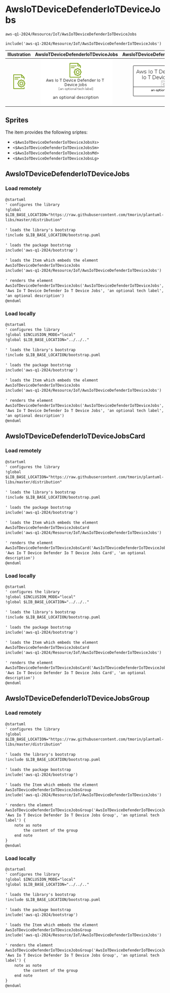 # AwsIoTDeviceDefenderIoTDeviceJobs


```text
aws-q1-2024/Resource/IoT/AwsIoTDeviceDefenderIoTDeviceJobs
```

```text
include('aws-q1-2024/Resource/IoT/AwsIoTDeviceDefenderIoTDeviceJobs')
```



| Illustration | AwsIoTDeviceDefenderIoTDeviceJobs | AwsIoTDeviceDefenderIoTDeviceJobsCard | AwsIoTDeviceDefenderIoTDeviceJobsGroup |
| :---: | :---: | :---: | :---: |
| ![illustration for Illustration](../../../aws-q1-2024/Resource/IoT/AwsIoTDeviceDefenderIoTDeviceJobs.png) | ![illustration for AwsIoTDeviceDefenderIoTDeviceJobs](../../../aws-q1-2024/Resource/IoT/AwsIoTDeviceDefenderIoTDeviceJobs.Local.png) | ![illustration for AwsIoTDeviceDefenderIoTDeviceJobsCard](../../../aws-q1-2024/Resource/IoT/AwsIoTDeviceDefenderIoTDeviceJobsCard.Local.png) | ![illustration for AwsIoTDeviceDefenderIoTDeviceJobsGroup](../../../aws-q1-2024/Resource/IoT/AwsIoTDeviceDefenderIoTDeviceJobsGroup.Local.png) |



## Sprites
The item provides the following sriptes:

- `<$AwsIoTDeviceDefenderIoTDeviceJobsXs>`
- `<$AwsIoTDeviceDefenderIoTDeviceJobsSm>`
- `<$AwsIoTDeviceDefenderIoTDeviceJobsMd>`
- `<$AwsIoTDeviceDefenderIoTDeviceJobsLg>`





## AwsIoTDeviceDefenderIoTDeviceJobs

### Load remotely
```plantuml
@startuml
' configures the library
!global $LIB_BASE_LOCATION="https://raw.githubusercontent.com/tmorin/plantuml-libs/master/distribution"

' loads the library's bootstrap
!include $LIB_BASE_LOCATION/bootstrap.puml

' loads the package bootstrap
include('aws-q1-2024/bootstrap')

' loads the Item which embeds the element AwsIoTDeviceDefenderIoTDeviceJobs
include('aws-q1-2024/Resource/IoT/AwsIoTDeviceDefenderIoTDeviceJobs')

' renders the element
AwsIoTDeviceDefenderIoTDeviceJobs('AwsIoTDeviceDefenderIoTDeviceJobs', 'Aws Io T Device Defender Io T Device Jobs', 'an optional tech label', 'an optional description')
@enduml
```

### Load locally
```plantuml
@startuml
' configures the library
!global $INCLUSION_MODE="local"
!global $LIB_BASE_LOCATION="../../.."

' loads the library's bootstrap
!include $LIB_BASE_LOCATION/bootstrap.puml

' loads the package bootstrap
include('aws-q1-2024/bootstrap')

' loads the Item which embeds the element AwsIoTDeviceDefenderIoTDeviceJobs
include('aws-q1-2024/Resource/IoT/AwsIoTDeviceDefenderIoTDeviceJobs')

' renders the element
AwsIoTDeviceDefenderIoTDeviceJobs('AwsIoTDeviceDefenderIoTDeviceJobs', 'Aws Io T Device Defender Io T Device Jobs', 'an optional tech label', 'an optional description')
@enduml
```

## AwsIoTDeviceDefenderIoTDeviceJobsCard

### Load remotely
```plantuml
@startuml
' configures the library
!global $LIB_BASE_LOCATION="https://raw.githubusercontent.com/tmorin/plantuml-libs/master/distribution"

' loads the library's bootstrap
!include $LIB_BASE_LOCATION/bootstrap.puml

' loads the package bootstrap
include('aws-q1-2024/bootstrap')

' loads the Item which embeds the element AwsIoTDeviceDefenderIoTDeviceJobsCard
include('aws-q1-2024/Resource/IoT/AwsIoTDeviceDefenderIoTDeviceJobs')

' renders the element
AwsIoTDeviceDefenderIoTDeviceJobsCard('AwsIoTDeviceDefenderIoTDeviceJobsCard', 'Aws Io T Device Defender Io T Device Jobs Card', 'an optional description')
@enduml
```

### Load locally
```plantuml
@startuml
' configures the library
!global $INCLUSION_MODE="local"
!global $LIB_BASE_LOCATION="../../.."

' loads the library's bootstrap
!include $LIB_BASE_LOCATION/bootstrap.puml

' loads the package bootstrap
include('aws-q1-2024/bootstrap')

' loads the Item which embeds the element AwsIoTDeviceDefenderIoTDeviceJobsCard
include('aws-q1-2024/Resource/IoT/AwsIoTDeviceDefenderIoTDeviceJobs')

' renders the element
AwsIoTDeviceDefenderIoTDeviceJobsCard('AwsIoTDeviceDefenderIoTDeviceJobsCard', 'Aws Io T Device Defender Io T Device Jobs Card', 'an optional description')
@enduml
```

## AwsIoTDeviceDefenderIoTDeviceJobsGroup

### Load remotely
```plantuml
@startuml
' configures the library
!global $LIB_BASE_LOCATION="https://raw.githubusercontent.com/tmorin/plantuml-libs/master/distribution"

' loads the library's bootstrap
!include $LIB_BASE_LOCATION/bootstrap.puml

' loads the package bootstrap
include('aws-q1-2024/bootstrap')

' loads the Item which embeds the element AwsIoTDeviceDefenderIoTDeviceJobsGroup
include('aws-q1-2024/Resource/IoT/AwsIoTDeviceDefenderIoTDeviceJobs')

' renders the element
AwsIoTDeviceDefenderIoTDeviceJobsGroup('AwsIoTDeviceDefenderIoTDeviceJobsGroup', 'Aws Io T Device Defender Io T Device Jobs Group', 'an optional tech label') {
    note as note
        the content of the group
    end note
}
@enduml
```

### Load locally
```plantuml
@startuml
' configures the library
!global $INCLUSION_MODE="local"
!global $LIB_BASE_LOCATION="../../.."

' loads the library's bootstrap
!include $LIB_BASE_LOCATION/bootstrap.puml

' loads the package bootstrap
include('aws-q1-2024/bootstrap')

' loads the Item which embeds the element AwsIoTDeviceDefenderIoTDeviceJobsGroup
include('aws-q1-2024/Resource/IoT/AwsIoTDeviceDefenderIoTDeviceJobs')

' renders the element
AwsIoTDeviceDefenderIoTDeviceJobsGroup('AwsIoTDeviceDefenderIoTDeviceJobsGroup', 'Aws Io T Device Defender Io T Device Jobs Group', 'an optional tech label') {
    note as note
        the content of the group
    end note
}
@enduml
```

